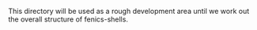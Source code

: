 This directory will be used as a rough development area until we work out the overall structure of fenics-shells.
